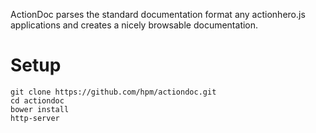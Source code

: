 ActionDoc parses the standard documentation format any actionhero.js applications and creates a nicely browsable documentation.

# Setup

	git clone https://github.com/hpm/actiondoc.git
	cd actiondoc
	bower install
	http-server

